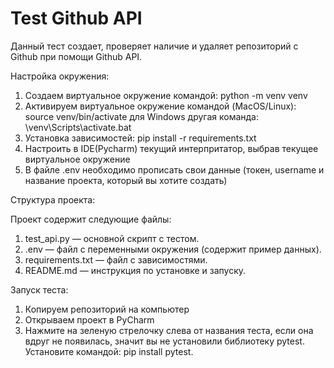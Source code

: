 # Test Github API
Данный тест создает, проверяет наличие и удаляет репозиторий с Github при помощи Github API.

Настройка окружения:

1. Создаем виртуальное окружение командой:
    python -m venv venv
2. Активируем виртуальное окружение командой (MacOS/Linux):
    source venv/bin/activate
   для Windows другая команда:
    \venv\Scripts\activate.bat
3. Установка зависимостей:
    pip install -r requirements.txt
4. Настроить в IDE(Pycharm) текущий интерпритатор, выбрав текущее виртуальное окружение
5. В файле .env необходимо прописать свои данные (токен, username и название проекта, который вы хотите создать)

Структура проекта:

Проект содержит следующие файлы:

1. test_api.py — основной скрипт с тестом.
2. .env — файл с переменными окружения (содержит пример данных).
3. requirements.txt — файл с зависимостями.
4. README.md — инструкция по установке и запуску.


Запуск теста:

1. Копируем репозиторий на компьютер
2. Открываем проект в PyCharm
3. Нажмите на зеленую стрелочку слева от названия теста, если она вдруг не появилась, значит вы не установили библиотеку pytest.
   Установите командой: pip install pytest.
